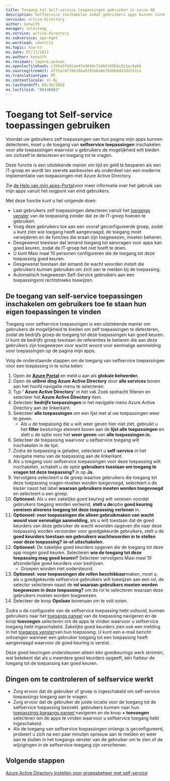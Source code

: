 ```yaml
---
title: Toegang tot Self-service toepassingen gebruiken in azure AD
description: Selfservice inschakelen zodat gebruikers apps kunnen vinden in azure AD
services: active-directory
author: kenwith
manager: celestedg
ms.service: active-directory
ms.subservice: app-mgmt
ms.workload: identity
ms.topic: how-to
ms.date: 07/11/2017
ms.author: kenwith
ms.reviewer: japere,asteen
ms.openlocfilehash: c789a5fdd2aed7a904dc71065340b3c921ac9abb
ms.sourcegitcommit: d7352c07708180a9293e8a0e7020b9dd3dd153ce
ms.translationtype: MT
ms.contentlocale: nl-NL
ms.lasthandoff: 08/30/2020
ms.locfileid: "89146603"
---
```

# <a name="how-to-use-self-service-application-access"></a>Toegang tot Self-service toepassingen gebruiken

Voordat uw gebruikers zelf toepassingen van hun pagina mijn apps kunnen detecteren, moet u de toegang van **selfservice toepassingen** inschakelen voor alle toepassingen waarvoor u gebruikers de mogelijkheid wilt bieden om zichzelf te detecteren en toegang tot te vragen.

Deze functie is een uitstekende manier om tijd en geld te besparen als een IT-groep en wordt ten zeerste aanbevolen als onderdeel van een moderne implementatie van toepassingen met Azure Active Directory.

Zie [de Help van mijn apps-Portal](../user-help/my-apps-portal-end-user-access.md)voor meer informatie over het gebruik van mijn apps vanuit het oogpunt van eind gebruikers.

Met deze functie kunt u het volgende doen:

-   Laat gebruikers zelf toepassingen detecteren vanuit het [toegangs venster](https://myapps.microsoft.com/) van de toepassing zonder dat ze de IT-groep hoeven te gebruiken.
-   Voeg deze gebruikers toe aan een vooraf geconfigureerde groep, zodat u kunt zien wie toegang heeft aangevraagd, de toegang moet verwijderen en de functies die eraan zijn toegewezen, moeten beheren.
-   Desgewenst toestaan dat iemand toegang tot aanvragen voor apps kan goed keuren, zodat de IT-groep het niet hoeft te doen.
-   U kunt Maxi maal 10 personen configureren die de toegang tot deze toepassing goed keuren.
-   Desgewenst toestaan dat iemand de wacht woorden instelt die gebruikers kunnen gebruiken om zich aan te melden bij de toepassing.
-   Automatisch toegewezen Self-Service gebruikers aan een toepassingsrol rechtstreeks toewijzen.

## <a name="enable-self-service-application-access-to-allow-users-to-find-their-own-applications"></a>De toegang van self-service toepassingen inschakelen om gebruikers toe te staan hun eigen toepassingen te vinden

Toegang voor selfservice toepassingen is een uitstekende manier om gebruikers de mogelijkheid te bieden om zelf toepassingen te detecteren, zodat de bedrijfs groep de toegang tot deze toepassingen kan goed keuren. U kunt de bedrijfs groep toestaan de referenties te beheren die aan deze gebruikers zijn toegewezen voor wacht woord voor eenmalige aanmelding voor toepassingen op de pagina mijn apps.

Volg de onderstaande stappen om de toegang van selfservice toepassingen voor een toepassing in te scha kelen:
1. Open de [**Azure Portal**](https://portal.azure.com/) en meld u aan als **globale beheerder.**
2. Open de **uitbrei ding Azure Active Directory** door **alle services** boven aan het hoofd navigatie menu te selecteren.
3. Typ **' Azure Active Directory**' in het vak Zoek opdracht filteren en selecteer het **Azure Active Directory** item.
4. Selecteer **bedrijfs toepassingen** in het navigatie menu Azure Active Directory aan de linkerkant.
5. Selecteer **alle toepassingen** om een lijst met al uw toepassingen weer te geven.
   * Als u de toepassing die u wilt weer geven hier niet ziet, gebruikt u het **filter** besturings element boven aan de **lijst alle toepassingen** en stelt u de optie voor het **weer geven** van **alle toepassingen in.**
6. Selecteer de toepassing waarvoor u selfservice toegang wilt inschakelen in de lijst.
7. Zodra de toepassing is geladen, selecteert u **self-service** in het navigatie menu van de toepassing aan de linkerkant.
8. Als u toegang voor selfservice toepassingen voor deze toepassing wilt inschakelen, schakelt u de optie **gebruikers toestaan om toegang te vragen tot deze toepassing?** in op **Ja.**
9. Vervolgens selecteert u de groep waartoe gebruikers die toegang tot deze toepassing vragen moeten worden toegevoegd, selecteert u de kiezer naast het label **waaraan gebruikers moeten worden toegevoegd** en selecteert u een groep.
10. **Optioneel:** Als u een zakelijke goed keuring wilt vereisen voordat gebruikers toegang worden verleend, **stelt u de**optie **goed keuring vereisen alvorens toegang tot deze toepassing verlenen** in.
11. **Optioneel: voor toepassingen die alleen gebruikmaken van wacht woord voor eenmalige aanmelding,** als u wilt toestaan dat de goed keurders van deze gebruiker de wacht woorden opgeven die naar deze toepassing worden verzonden voor goedgekeurde gebruikers, stelt u de **goed keurders toestaan om gebruikers wachtwoorden in te stellen voor deze toepassing?** **in-of uitschakelen.**
12. **Optioneel:** De zakelijke goed keurders opgeven die de toegang tot deze app mogen goed keuren. Selecteren **wie de toegang tot deze toepassing mag goed keuren?** Selecteer vervolgens Maxi maal 10 afzonderlijke goed keurders voor bedrijven.
    * Groepen worden niet ondersteund.
13. **Optioneel:** **voor toepassingen die rollen beschikbaar**maken, moet u, als u goedgekeurde selfservice gebruikers wilt toewijzen aan een rol, de selector selecteren naast de **rol waaraan gebruikers moeten worden toegewezen in deze toepassing?** om de rol te selecteren waaraan deze gebruikers moeten worden toegewezen.
14. Selecteer de knop **Opslaan** bovenaan om te volt ooien.

Zodra u de configuratie van de selfservice toepassing hebt voltooid, kunnen gebruikers naar het [toegangs paneel](https://myapps.microsoft.com/) van de toepassing navigeren en de knop **toevoegen** selecteren om de apps te vinden waarvoor u selfservice toegang hebt ingeschakeld. Zakelijke goed keurders zien ook een melding in het [toegangs venster](https://myapps.microsoft.com/)van hun toepassing. U kunt een e-mail bericht ontvangen wanneer een gebruiker toegang tot een toepassing heeft aangevraagd waarvoor de goed keuring is vereist. 

Deze goed keuringen ondersteunen alleen één goedkeurings werk stromen, wat betekent dat als u meerdere goed keurders opgeeft, één fiatteur de toegang tot de toepassing kan goed keuren.

## <a name="things-to-check-if-self-service-isnt-working"></a>Dingen om te controleren of selfservice werkt
-   Zorg ervoor dat de gebruiker of groep is ingeschakeld om self-service toepassings toegang aan te vragen.
-   Zorg ervoor dat de gebruiker de juiste locatie voor de toegang tot de selfservice toepassing bezoekt. gebruikers kunnen naar hun [toepassings toegangs paneel](https://myapps.microsoft.com/) navigeren en de knop **+ toevoegen** selecteren om de apps te vinden waarvoor u selfservice toegang hebt ingeschakeld.
-   Als de toegang van selfservice toepassingen onlangs is geconfigureerd, probeert u zich na een paar minuten opnieuw aan te melden en weer aan te sluiten in het toegangs venster van de gebruiker om te zien of de wijzigingen in de selfservice-toegang zijn verschenen.

## <a name="next-steps"></a>Volgende stappen
[Azure Active Directory instellen voor groepsbeheer met self-service](../users-groups-roles/groups-self-service-management.md)
